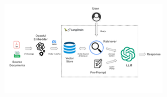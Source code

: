 ![insurabot_architecture](https://github.com/SandeepKamakaze/Insurabot/blob/main/insurabot_architecture.png?raw=true)
